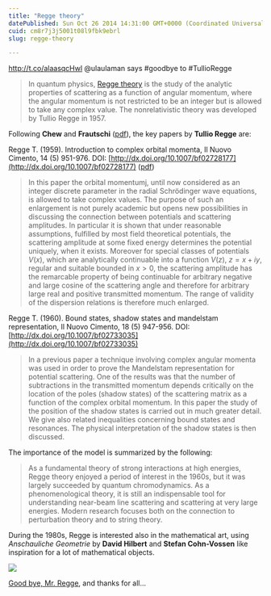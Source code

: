 ```yaml
---
title: "Regge theory"
datePublished: Sun Oct 26 2014 14:31:00 GMT+0000 (Coordinated Universal Time)
cuid: cm8r7j3j5001t08l9fbk9ebrl
slug: regge-theory

---
```



http://t.co/alaasqcHwl @ulaulaman says #goodbye to #TullioRegge

> In quantum physics, [Regge theory](http://en.wikipedia.org/wiki/Regge_theory) is the study of the analytic properties of scattering as a function of angular momentum, where the angular momentum is not restricted to be an integer but is allowed to take any complex value. The nonrelativistic theory was developed by Tullio Regge in 1957.

Following **Chew** and **Frautschi** ([pdf](http://authors.library.caltech.edu/3423/1/CHEprl62.pdf)), the key papers by **Tullio Regge** are:

Regge T. (1959). Introduction to complex orbital momenta, Il Nuovo Cimento, 14 (5) 951-976. DOI: [http://dx.doi.org/10.1007/bf02728177](http://dx.doi.org/10.1007/bf02728177) ([pdf](http://www.hep.princeton.edu/~mcdonald/examples/EP/regge_nc_14_951_59.pdf))

> In this paper the orbital momentumj, until now considered as an integer discrete parameter in the radial Schrödinger wave equations, is allowed to take complex values. The purpose of such an enlargement is not purely academic but opens new possibilities in discussing the connection between potentials and scattering amplitudes. In particular it is shown that under reasonable assumptions, fulfilled by most field theoretical potentials, the scattering amplitude at some fixed energy determines the potential uniquely, when it exists. Moreover for special classes of potentials $V(x)$, which are analytically continuable into a function $V(z)$, $z=x+iy$, regular and suitable bounded in $x > 0$, the scattering amplitude has the remarcable property of being continuable for arbitrary negative and large cosine of the scattering angle and therefore for arbitrary large real and positive transmitted momentum. The range of validity of the dispersion relations is therefore much enlarged.

Regge T. (1960). Bound states, shadow states and mandelstam representation, Il Nuovo Cimento, 18 (5) 947-956. DOI: [http://dx.doi.org/10.1007/bf02733035](http://dx.doi.org/10.1007/bf02733035)

> In a previous paper a technique involving complex angular momenta was used in order to prove the Mandelstam representation for potential scattering. One of the results was that the number of subtractions in the transmitted momentum depends critically on the location of the poles (shadow states) of the scattering matrix as a function of the complex orbital momentum. In this paper the study of the position of the shadow states is carried out in much greater detail. We give also related inequalities concerning bound states and resonances. The physical interpretation of the shadow states is then discussed.

The importance of the model is summarized by the following:

> As a fundamental theory of strong interactions at high energies, Regge theory enjoyed a period of interest in the 1960s, but it was largely succeeded by quantum chromodynamics. As a phenomenological theory, it is still an indispensable tool for understanding near-beam line scattering and scattering at very large energies. Modern research focuses both on the connection to perturbation theory and to string theory.

During the 1980s, Regge is interested also in the mathematical art, using _Anschauliche Geometrie_ by **David Hilbert** and **Stefan Cohn-Vossen** like inspiration for a lot of mathematical objects.

![](https://cdn.hashnode.com/res/hashnode/image/upload/v1743071102575/3a64e3f8-422b-4a5b-93f0-bdef8fec3e37.jpeg)

[Good bye, Mr. Regge](http://sheetextrusionline.com/he-died-tullio-regge-quantum-physics-genius-and-disclosure/), and thanks for all...
